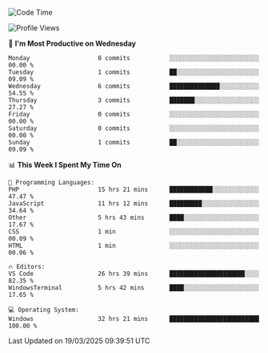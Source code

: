 <!--START_SECTION:waka-->
![Code Time](http://img.shields.io/badge/Code%20Time-4%2C381%20hrs%2017%20mins-blue)

![Profile Views](http://img.shields.io/badge/Profile%20Views-0-blue)

📅 **I'm Most Productive on Wednesday** 

```text
Monday                   0 commits           ░░░░░░░░░░░░░░░░░░░░░░░░░   00.00 % 
Tuesday                  1 commits           ██░░░░░░░░░░░░░░░░░░░░░░░   09.09 % 
Wednesday                6 commits           ██████████████░░░░░░░░░░░   54.55 % 
Thursday                 3 commits           ███████░░░░░░░░░░░░░░░░░░   27.27 % 
Friday                   0 commits           ░░░░░░░░░░░░░░░░░░░░░░░░░   00.00 % 
Saturday                 0 commits           ░░░░░░░░░░░░░░░░░░░░░░░░░   00.00 % 
Sunday                   1 commits           ██░░░░░░░░░░░░░░░░░░░░░░░   09.09 % 
```


📊 **This Week I Spent My Time On** 

```text
💬 Programming Languages: 
PHP                      15 hrs 21 mins      ████████████░░░░░░░░░░░░░   47.47 % 
JavaScript               11 hrs 12 mins      █████████░░░░░░░░░░░░░░░░   34.64 % 
Other                    5 hrs 43 mins       ████░░░░░░░░░░░░░░░░░░░░░   17.67 % 
CSS                      1 min               ░░░░░░░░░░░░░░░░░░░░░░░░░   00.09 % 
HTML                     1 min               ░░░░░░░░░░░░░░░░░░░░░░░░░   00.06 % 

🔥 Editors: 
VS Code                  26 hrs 39 mins      █████████████████████░░░░   82.35 % 
WindowsTerminal          5 hrs 42 mins       ████░░░░░░░░░░░░░░░░░░░░░   17.65 % 

💻 Operating System: 
Windows                  32 hrs 21 mins      █████████████████████████   100.00 % 
```


 Last Updated on 19/03/2025 09:39:51 UTC
<!--END_SECTION:waka-->
